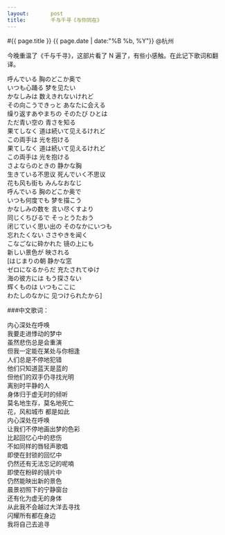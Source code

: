 ```yaml
---
layout:       post
title:        千与千寻《与你同在》
---
```

#{{ page.title }}
{{ page.date | date:"%B %b, %Y"}} @杭州

今晚重温了《千与千寻》，这部片看了 N 遍了，有些小感触。在此记下歌词和翻译。

呼んでいる 胸のどこか奥で    
いつも心踊る 梦を见たい    
かなしみは 数えきれないけれど    
その向こうできっと あなたに会える    
缲り返すあやまちの そのたび ひとは    
ただ青い空の 青さを知る    
果てしなく 道は続いて见えるけれど    
この両手は 光を抱ける    
果てしなく 道は続いて见えるけれど    
この両手は 光を抱ける    
さよならのときの 静かな胸    
生きている不思议 死んでいく不思议    
花も风も街も みんなおなじ    
呼んでいる 胸のどこか奥で    
いつも何度でも 梦を描こう    
かなしみの数を 言い尽くすより    
同じくちびるで そっとうたおう    
闭じていく思い出の そのなかにいつも    
忘れたくない ささやきを闻く    
こなごなに砕かれた 镜の上にも    
新しい景色が 映される    
[はじまりの朝 静かな窓    
 ゼロになるからだ 充たされてゆけ    
 海の彼方には もう探さない    
 辉くものは いつもここに    
 わたしのなかに 见つけられたから]    


###中文歌词：

内心深处在呼唤    
我要走进悸动的梦中    
虽然悲伤总是会重演    
但我一定能在某处与你相逢    
人们总是不停地犯错    
他们只知道蓝天是蓝的    
但他们的双手仍寻找光明    
离别时平静的人    
身体归于虚无时的倾听    
莫名地生存，莫名地死亡    
花，风和城市 都是如此    
内心深处在呼唤    
让我们不停地画出梦的色彩    
比起回忆心中的悲伤    
不如同样的唇轻声歌唱    
即使在封锁的回忆中    
仍然还有无法忘记的呢喃    
即使在粉碎的镜片中    
仍然能映出新的景色    
晨景初照下的宁静窗台    
还有化为虚无的身体    
从此我不会越过大洋去寻找    
闪耀所有都在身边    
我将自己去追寻    
